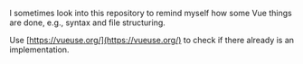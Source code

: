I sometimes look into this repository to remind myself how some Vue things are done, e.g., syntax and file structuring.

Use [https://vueuse.org/](https://vueuse.org/) to check if there already is an implementation.
